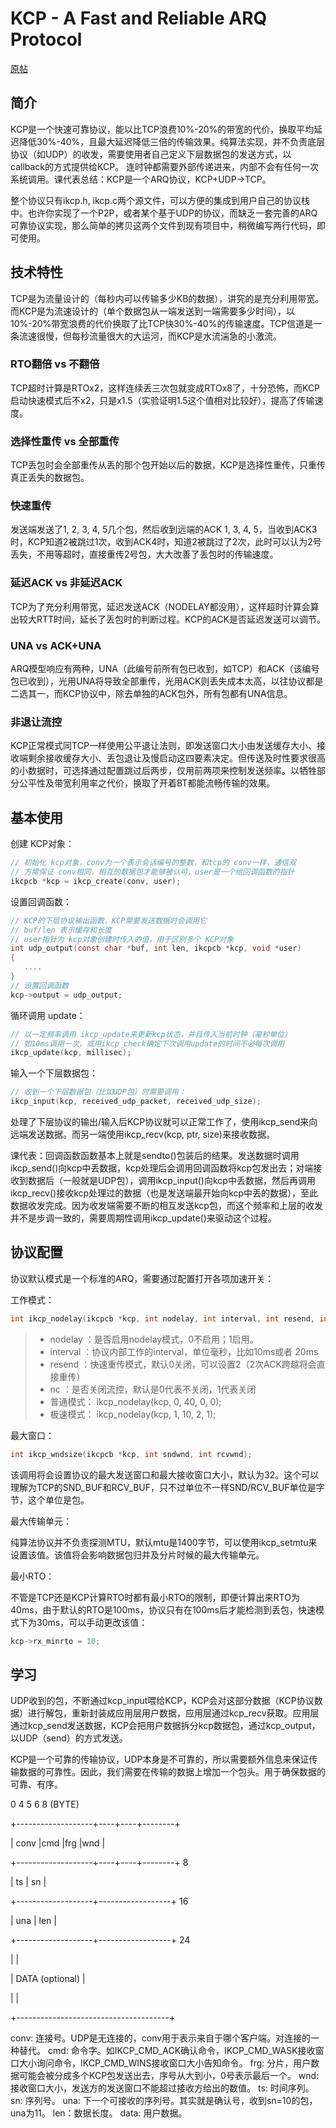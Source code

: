 # KCP - A Fast and Reliable ARQ Protocol

[原帖](https://github.com/skywind3000/kcp/blob/master/README.md)

## 简介

KCP是一个快速可靠协议，能以比TCP浪费10%-20%的带宽的代价，换取平均延迟降低30%-40%，且最大延迟降低三倍的传输效果。纯算法实现，并不负责底层协议（如UDP）的收发，需要使用者自己定义下层数据包的发送方式，以callback的方式提供给KCP。 连时钟都需要外部传递进来，内部不会有任何一次系统调用。课代表总结：KCP是一个ARQ协议，KCP+UDP->TCP。

整个协议只有ikcp.h, ikcp.c两个源文件，可以方便的集成到用户自己的协议栈中。也许你实现了一个P2P，或者某个基于UDP的协议，而缺乏一套完善的ARQ可靠协议实现，那么简单的拷贝这两个文件到现有项目中，稍微编写两行代码，即可使用。

## 技术特性

TCP是为流量设计的（每秒内可以传输多少KB的数据），讲究的是充分利用带宽。而KCP是为流速设计的（单个数据包从一端发送到一端需要多少时间），以10%-20%带宽浪费的代价换取了比TCP快30%-40%的传输速度。TCP信道是一条流速很慢，但每秒流量很大的大运河，而KCP是水流湍急的小激流。

### RTO翻倍 vs 不翻倍

TCP超时计算是RTOx2，这样连续丢三次包就变成RTOx8了，十分恐怖，而KCP启动快速模式后不x2，只是x1.5（实验证明1.5这个值相对比较好），提高了传输速度。

### 选择性重传 vs 全部重传

TCP丢包时会全部重传从丢的那个包开始以后的数据，KCP是选择性重传，只重传真正丢失的数据包。

### 快速重传

发送端发送了1, 2, 3, 4, 5几个包，然后收到远端的ACK 1, 3, 4, 5，当收到ACK3时，KCP知道2被跳过1次，收到ACK4时，知道2被跳过了2次，此时可以认为2号丢失，不用等超时，直接重传2号包，大大改善了丢包时的传输速度。

### 延迟ACK vs 非延迟ACK

TCP为了充分利用带宽，延迟发送ACK（NODELAY都没用），这样超时计算会算出较大RTT时间，延长了丢包时的判断过程。KCP的ACK是否延迟发送可以调节。

### UNA vs ACK+UNA

ARQ模型响应有两种，UNA（此编号前所有包已收到，如TCP）和ACK（该编号包已收到），光用UNA将导致全部重传，光用ACK则丢失成本太高，以往协议都是二选其一，而KCP协议中，除去单独的ACK包外，所有包都有UNA信息。

### 非退让流控

KCP正常模式同TCP一样使用公平退让法则，即发送窗口大小由发送缓存大小、接收端剩余接收缓存大小、丢包退让及慢启动这四要素决定。但传送及时性要求很高的小数据时，可选择通过配置跳过后两步，仅用前两项来控制发送频率。以牺牲部分公平性及带宽利用率之代价，换取了开着BT都能流畅传输的效果。

## 基本使用

创建 KCP对象：

```c
// 初始化 kcp对象，conv为一个表示会话编号的整数，和tcp的 conv一样，通信双
// 方需保证 conv相同，相互的数据包才能够被认可，user是一个给回调函数的指针
ikcpcb *kcp = ikcp_create(conv, user);
```

设置回调函数：

```c
// KCP的下层协议输出函数，KCP需要发送数据时会调用它
// buf/len 表示缓存和长度
// user指针为 kcp对象创建时传入的值，用于区别多个 KCP对象
int udp_output(const char *buf, int len, ikcpcb *kcp, void *user)
{
   ....
}
// 设置回调函数
kcp->output = udp_output;
```

循环调用 update：

```c
// 以一定频率调用 ikcp_update来更新kcp状态，并且传入当前时钟（毫秒单位）
// 如10ms调用一次，或用ikcp_check确定下次调用update的时间不必每次调用
ikcp_update(kcp, millisec);
```

输入一个下层数据包：

```c
// 收到一个下层数据包（比如UDP包）时需要调用：
ikcp_input(kcp, received_udp_packet, received_udp_size);
```

处理了下层协议的输出/输入后KCP协议就可以正常工作了，使用ikcp_send来向远端发送数据。而另一端使用ikcp_recv(kcp, ptr, size)来接收数据。

课代表：回调函数函数基本上就是sendto()包装后的结果。发送数据时调用ikcp_send()向kcp中丢数据，kcp处理后会调用回调函数将kcp包发出去；对端接收到数据后（一般就是UDP包），调用ikcp_input()向kcp中丢数据，然后再调用ikcp_recv()接收kcp处理过的数据（也是发送端最开始向kcp中丢的数据），至此数据收发完成。因为收发端需要不断的相互发送kcp包，而这个频率和上层的收发并不是步调一致的，需要周期性调用ikcp_update()来驱动这个过程。

## 协议配置

协议默认模式是一个标准的ARQ，需要通过配置打开各项加速开关：

工作模式：

```c
int ikcp_nodelay(ikcpcb *kcp, int nodelay, int interval, int resend, int nc)
```

>- nodelay ：是否启用nodelay模式，0不启用；1启用。
>- interval ：协议内部工作的interval，单位毫秒，比如10ms或者 20ms
>- resend ：快速重传模式，默认0关闭，可以设置2（2次ACK跨越将会直接重传）
>- nc ：是否关闭流控，默认是0代表不关闭，1代表关闭
>- 普通模式： ikcp_nodelay(kcp, 0, 40, 0, 0);
>- 极速模式： ikcp_nodelay(kcp, 1, 10, 2, 1);

最大窗口：

```c
int ikcp_wndsize(ikcpcb *kcp, int sndwnd, int rcvwnd);
```

该调用将会设置协议的最大发送窗口和最大接收窗口大小，默认为32。这个可以理解为TCP的SND_BUF和RCV_BUF，只不过单位不一样SND/RCV_BUF单位是字节，这个单位是包。

最大传输单元：

纯算法协议并不负责探测MTU，默认mtu是1400字节，可以使用ikcp_setmtu来设置该值。该值将会影响数据包归并及分片时候的最大传输单元。

最小RTO：

不管是TCP还是KCP计算RTO时都有最小RTO的限制，即便计算出来RTO为40ms，由于默认的RTO是100ms，协议只有在100ms后才能检测到丢包，快速模式下为30ms，可以手动更改该值：

```c
kcp->rx_minrto = 10;
```

## 学习

UDP收到的包，不断通过kcp_input喂给KCP，KCP会对这部分数据（KCP协议数据）进行解包，重新封装成应用层用户数据，应用层通过kcp_recv获取。应用层通过kcp_send发送数据，KCP会把用户数据拆分kcp数据包，通过kcp_output，以UDP（send）的方式发送。

KCP是一个可靠的传输协议，UDP本身是不可靠的，所以需要额外信息来保证传输数据的可靠性。因此，我们需要在传输的数据上增加一个包头。用于确保数据的可靠、有序。

0                    4    5    6         8 (BYTE)

+-------------------+----+----+--------+

|       conv        |cmd |frg |wnd     |

+-------------------+----+----+--------+ 8

|         ts        |        sn        |

+-------------------+------------------+ 16

|         una       |        len       |

+-------------------+------------------+ 24

|                                      |

|            DATA (optional)           |

|                                      |

+--------------------------------------+

conv: 连接号。UDP是无连接的，conv用于表示来自于哪个客户端。对连接的一种替代。
cmd: 命令字。如IKCP_CMD_ACK确认命令，IKCP_CMD_WASK接收窗口大小询问命令，IKCP_CMD_WINS接收窗口大小告知命令。
frg: 分片，用户数据可能会被分成多个KCP包发送出去，序号从大到小，0号表示最后一个。
wnd: 接收窗口大小，发送方的发送窗口不能超过接收方给出的数值。
ts: 时间序列。
sn: 序列号。
una: 下一个可接收的序列号。其实就是确认号，收到sn=10的包，una为11。
len：数据长度。
data: 用户数据。
